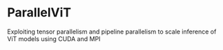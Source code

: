 # ParallelViT
Exploiting tensor parallelism and pipeline parallelism to scale inference of ViT models using CUDA and MPI
